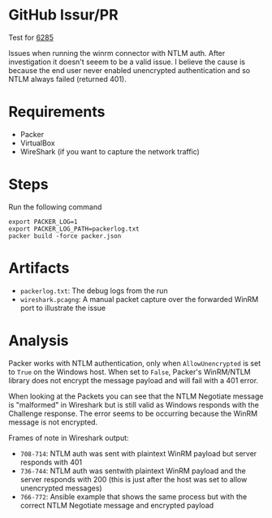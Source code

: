 # GitHub Issur/PR

Test for [6285](https://github.com/hashicorp/packer/issues/6205)

Issues when running the winrm connector with NTLM auth. After investigation it
doesn't seeem to be a valid issue. I believe the cause is because the end user
never enabled unencrypted authentication and so NTLM always failed (returned
401).

# Requirements

* Packer
* VirtualBox
* WireShark (if you want to capture the network traffic)

# Steps

Run the following command

```
export PACKER_LOG=1
export PACKER_LOG_PATH=packerlog.txt
packer build -force packer.json
```

# Artifacts

* `packerlog.txt`: The debug logs from the run
* `wireshark.pcagng`: A manual packet capture over the forwarded WinRM port to illustrate the issue


# Analysis

Packer works with NTLM authentication, only when `AllowUnencrypted` is set to
`True` on the Windows host. When set to `False`, Packer's WinRM/NTLM library
does not encrypt the message payload and will fail with a 401 error.

When looking at the Packets you can see that the NTLM Negotiate message is
"malformed" in Wireshark but is still valid as Windows responds with the
Challenge response. The error seems to be occurring because the WinRM message
is not encrypted.

Frames of note in Wireshark output:
* `708-714`: NTLM auth was sent with plaintext WinRM payload but server responds with 401
* `736-744`: NTLM auth was sentwith plaintext WinRM payload and the server responds with 200 (this is just after the host was set to allow unencrypted messages)
* `766-772`: Ansible example that shows the same process but with the correct NTLM Negotiate message and encrypted payload
